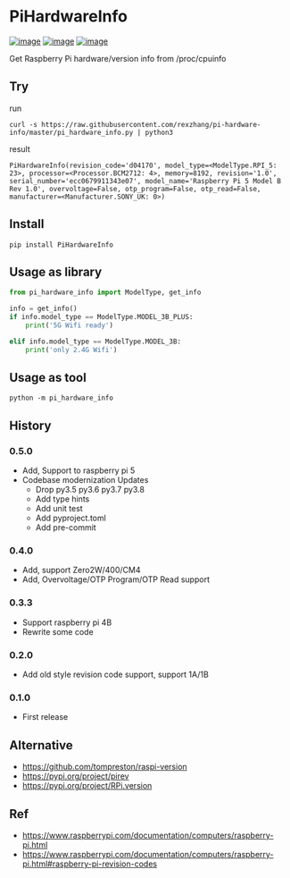 # PiHardwareInfo

[![image](https://img.shields.io/pypi/v/PiHardwareInfo.svg)](https://pypi.org/project/PiHardwareInfo/)
[![image](https://img.shields.io/pypi/pyversions/PiHardwareInfo.svg)](https://pypi.org/project/PiHardwareInfo/)
[![image](https://img.shields.io/pypi/dm/PiHardwareInfo.svg)](https://pypi.org/project/PiHardwareInfo/)

Get Raspberry Pi hardware/version info from /proc/cpuinfo

## Try

run

```console
curl -s https://raw.githubusercontent.com/rexzhang/pi-hardware-info/master/pi_hardware_info.py | python3
```

result

```console
PiHardwareInfo(revision_code='d04170', model_type=<ModelType.RPI_5: 23>, processor=<Processor.BCM2712: 4>, memory=8192, revision='1.0', serial_number='ecc0679911343e07', model_name='Raspberry Pi 5 Model B Rev 1.0', overvoltage=False, otp_program=False, otp_read=False, manufacturer=<Manufacturer.SONY_UK: 0>)
```

## Install

```console
pip install PiHardwareInfo
```

## Usage as library

```python
from pi_hardware_info import ModelType, get_info

info = get_info()
if info.model_type == ModelType.MODEL_3B_PLUS:
    print('5G Wifi ready')

elif info.model_type == ModelType.MODEL_3B:
    print('only 2.4G Wifi')
```

## Usage as tool

```shell
python -m pi_hardware_info
```

## History

### 0.5.0

- Add, Support to raspberry pi 5
- Codebase modernization Updates
  - Drop py3.5 py3.6 py3.7 py3.8
  - Add type hints
  - Add unit test
  - Add pyproject.toml
  - Add pre-commit

### 0.4.0

- Add, support Zero2W/400/CM4
- Add, Overvoltage/OTP Program/OTP Read support

### 0.3.3

- Support raspberry pi 4B
- Rewrite some code

### 0.2.0

- Add old style revision code support, support 1A/1B

### 0.1.0

- First release

## Alternative

- <https://github.com/tompreston/raspi-version>
- <https://pypi.org/project/pirev>
- <https://pypi.org/project/RPi.version>

## Ref

- <https://www.raspberrypi.com/documentation/computers/raspberry-pi.html>
- <https://www.raspberrypi.com/documentation/computers/raspberry-pi.html#raspberry-pi-revision-codes>
